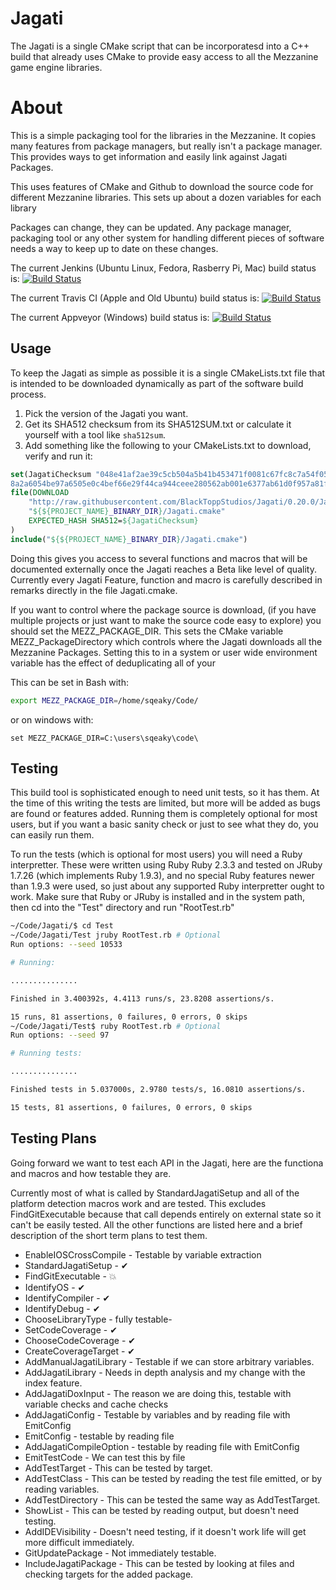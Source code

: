 # Jagati

The Jagati is a single CMake script that can be incorporatesd into a C++ build that already uses CMake to provide easy
access to all the Mezzanine game engine libraries.

# About

This is a simple packaging tool for the libraries in the Mezzanine. It copies many features from package managers, but
really isn't a package manager. This provides ways to get information and easily link against Jagati Packages.

This uses features of CMake and Github to download the source code for different Mezzanine libraries. This sets up
about a dozen variables for each library

Packages can change, they can be updated. Any package manager, packaging tool or any other system for handling
different pieces of software needs a way to keep up to date on these changes.

The current Jenkins (Ubuntu Linux, Fedora, Rasberry Pi, Mac) build status is:
[![Build Status](http://blacktopp.ddns.net:8080/job/Jagati/badge/icon)](http://blacktopp.ddns.net:8080/job/Jagati/)

The current Travis CI (Apple and Old Ubuntu) build status is:
[![Build Status](https://travis-ci.org/BlackToppStudios/Jagati.svg?branch=master)](https://travis-ci.org/BlackToppStudios/Jagati)

The current Appveyor (Windows) build status is:
[![Build Status](https://ci.appveyor.com/api/projects/status/github/BlackToppStudios/Jagati?branch=master&svg=true)](https://ci.appveyor.com/project/Sqeaky/Jagati)

## Usage 

To keep the Jagati as simple as possible it is a single CMakeLists.txt file that is intended to be downloaded
dynamically as part of the software build process.

1. Pick the version of the Jagati you want.
2. Get its SHA512 checksum from its SHA512SUM.txt or calculate it yourself with a tool like `sha512sum`.
3. Add something like the following to your CMakeLists.txt to download, verify and run it:

```CMake
set(JagatiChecksum "048e41af2ae39c5cb504a5b41b453471f0081c67fc8c7a54f05ff6\
8a2a6054be97a6505e0c4bef66e29f44ca944ceee280562ab001e6377ab61d0f957a81f4b5")
file(DOWNLOAD
    "http://raw.githubusercontent.com/BlackToppStudios/Jagati/0.20.0/Jagati.cmake"
    "${${PROJECT_NAME}_BINARY_DIR}/Jagati.cmake"
    EXPECTED_HASH SHA512=${JagatiChecksum}
)
include("${${PROJECT_NAME}_BINARY_DIR}/Jagati.cmake")
```

Doing this gives you access to several functions and macros that will be documented externally once the Jagati
reaches a Beta like level of quality. Currently every Jagati Feature, function and macro is carefully described
in remarks directly in the file Jagati.cmake.

If you want to control where the package source is download, (if you have multiple projects or just want to make the
source code easy to explore) you should set the MEZZ_PACKAGE_DIR. This sets the CMake variable MEZZ_PackageDirectory
which controls where the Jagati downloads all the Mezzanine Packages. Setting this to in a system or user wide
environment variable has the effect of deduplicating all of your 

This can be set in Bash with:

```Bash
export MEZZ_PACKAGE_DIR=/home/sqeaky/Code/
```

or on windows with:
```Batch
set MEZZ_PACKAGE_DIR=C:\users\sqeaky\code\
```

## Testing

This build tool is sophisticated enough to need unit tests, so it has them. At the time of this writing the tests are
limited, but more will be added as bugs are found or features added. Running them is completely optional for most users,
but if you want a basic sanity check or just to see what they do, you can easily run them. 

To run the tests (which is optional for most users) you will need a Ruby interpretter. These were written using Ruby
Ruby 2.3.3 and tested on JRuby 1.7.26 (which implements Ruby 1.9.3), and no special Ruby features newer than 1.9.3 were
used, so just about any supported Ruby interpretter ought to work. Make sure that Ruby or JRuby is installed and in the
system path, then cd into the "Test" directory and run "RootTest.rb"

```Bash
~/Code/Jagati/$ cd Test
~/Code/Jagati/Test jruby RootTest.rb # Optional
Run options: --seed 10533

# Running:

...............

Finished in 3.400392s, 4.4113 runs/s, 23.8208 assertions/s.

15 runs, 81 assertions, 0 failures, 0 errors, 0 skips
~/Code/Jagati/Test$ ruby RootTest.rb # Optional
Run options: --seed 97

# Running tests:

...............

Finished tests in 5.037000s, 2.9780 tests/s, 16.0810 assertions/s.

15 tests, 81 assertions, 0 failures, 0 errors, 0 skips

```

## Testing Plans

Going forward we want to test each API in the Jagati, here are the functiona and macros and how testable they are.

Currently most of what is called by StandardJagatiSetup and all of the platform detection macros work and are tested.
This excludes FindGitExecutable because that call depends entirely on external state so it can't be easily tested. All
the other functions are listed here and a brief description of the short term plans to test them.

   - EnableIOSCrossCompile - Testable by variable extraction
   - StandardJagatiSetup - ✔
   - FindGitExecutable - 💥
   - IdentifyOS -  ✔
   - IdentifyCompiler - ✔
   - IdentifyDebug - ✔
   - ChooseLibraryType - fully testable-
   - SetCodeCoverage - ✔
   - ChooseCodeCoverage - ✔
   - CreateCoverageTarget - ✔
   - AddManualJagatiLibrary - Testable if we can store arbitrary variables.
   - AddJagatiLibrary - Needs in depth analysis and my change with the index feature.
   - AddJagatiDoxInput - The reason we are doing this, testable with variable checks and cache checks
   - AddJagatiConfig - Testable by variables and by reading file with EmitConfig
   - EmitConfig - testable by reading file
   - AddJagatiCompileOption - testable by reading file with EmitConfig
   - EmitTestCode - We can test this by file
   - AddTestTarget - This can be tested by target.
   - AddTestClass - This can be tested by reading the test file emitted, or by reading variables.
   - AddTestDirectory - This can be tested the same way as AddTestTarget.
   - ShowList - This can be tested by reading output, but doesn't need testing.
   - AddIDEVisibility - Doesn't need testing, if it doesn't work life will get more difficult immediately.
   - GitUpdatePackage - Not immediately testable.
   - IncludeJagatiPackage - This can be tested by looking at files and checking targets for the added package.

